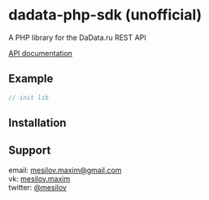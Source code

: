 dadata-php-sdk (unofficial)
=========================

A PHP library for the DaData.ru REST API


[API documentation](https://dadata.ru/api/clean/)
## Example ##
``` php
// init lib

```
## Installation ##
## Support ##
email: <mesilov.maxim@gmail.com>  
vk: [mesilov.maxim](https://vk.com/mesilov.maxim)  
twitter: [@mesilov](https://twitter.com/mesilov)
